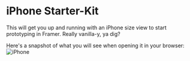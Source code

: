 iPhone Starter-Kit
=======================

This will get you up and running with an iPhone size view to start prototyping in Framer. Really vanilla-y, ya dig?

Here's a snapshot of what you will see when opening it in your browser:
![iPhone](assets/web-screenshot.png)